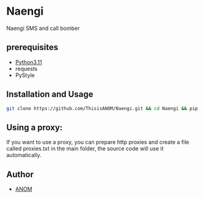 # Naengi
Naengi SMS and call bomber
## prerequisites
- [Python3.11](https://www.python.org/downloads/)
- requests
- PyStyle
## Installation and Usage
```bash
git clone https://github.com/ThisisANOM/Naengi.git && cd Naengi && pip install -r requirements.txt && python main.py
```
## Using a proxy: 
If you want to use a proxy, you can prepare http proxies and create a file called proxies.txt in the main folder, the source code will use it automatically.

## Author
- [ANOM](https://t.me/ThisisNaengi)
